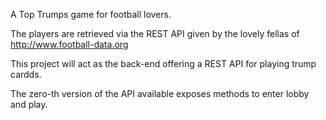 A Top Trumps game for football lovers.

The players are retrieved via the REST API given by the lovely fellas of http://www.football-data.org

This project will act as the back-end offering a REST API for playing trump cardds.

The zero-th version of the API available exposes methods to enter lobby and play.
